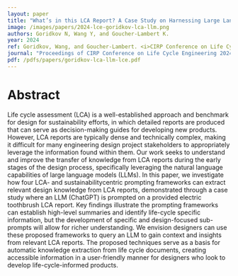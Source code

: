 ```yaml
---
layout: paper
title: "What’s in this LCA Report? A Case Study on Harnessing Large Language Models to Support Designers in Understanding Life Cycle Reports"
image: /images/papers/2024-lce-goridkov-lca-llm.png
authors: Goridkov N, Wang Y, and Goucher-Lambert K.
year: 2024
ref: Goridkov, Wang, and Goucher-Lambert. <i>CIRP Conference on Life Cycle Engineering</i> 2024
journal: "Proceedings of CIRP Conference on Life Cycle Engineering 2024."
pdf: /pdfs/papers/goridkov-lca-llm-lce.pdf
---
```



# Abstract
Life cycle assessment (LCA) is a well-established approach and benchmark for design for sustainability efforts, in which detailed reports are
produced that can serve as decision-making guides for developing new products. However, LCA reports are typically dense and technically
complex, making it difficult for many engineering design project stakeholders to appropriately leverage the information found within them. Our
work seeks to understand and improve the transfer of knowledge from LCA reports during the early stages of the design process, specifically
leveraging the natural language capabilities of large language models (LLMs). In this paper, we investigate how four LCA- and sustainabilitycentric
prompting frameworks can extract relevant design knowledge from LCA reports, demonstrated through a case study where an LLM
(ChatGPT) is prompted on a provided electric toothbrush LCA report. Key findings illustrate the prompting frameworks can establish high-level
summaries and identify life-cycle specific information, but the development of specific and design-focused sub-prompts will allow for richer
understanding. We envision designers can use these proposed frameworks to query an LLM to gain context and insights from relevant LCA
reports. The proposed techniques serve as a basis for automatic knowledge extraction from life cycle documents, creating accessible information
in a user-friendly manner for designers who look to develop life-cycle-informed products.

